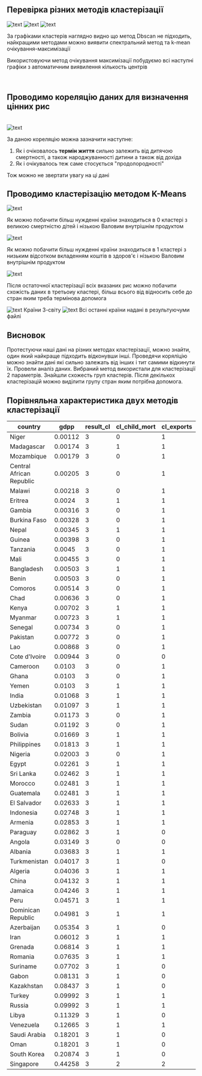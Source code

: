 <h2>Перевірка різних методів кластерізації</h2>
<img src="img/income clasification methods.jpg" alt="text">
<img src="img/health clasification methods.jpg" alt="text">
<img src="img/child_mort clasification methods.jpg" alt="text">
<p>За графіками кластерів наглядно видно що метод Dbscan не підходить, найкращими методами можно виявити спектральний метод та k-mean очікування-максимізації</p>
<p>Використовуючи метод очікування максимізації побудуємо всі наступні графіки з автоматичним виявилення кількость центрів</p>
<br>
<h2>Проводимо кореляцію даних для визначення цінних рис</h2>
<br>
<img src="img/feature_corr.png" alt="text">
<p>За даною кореляцію можна зазначити наступне:</p>
<ol>
  <li>Як і очіковалось <b>термін життя</b> сильно залежить від дитячою смертності, а також народжуванності дитини а також від дохіда</li>
  <li>Як і очікувалось теж саме стосується "продолородності"</li>
</ol>
Тож можно не звертати увагу на ці дані
<br>
<h2>Проводимо кластерізацію методом K-Means</h2>
<img src="img/gdpp_child_mort_clasification_features.jpg" alt="text">
<p>Як можно побачити більш нужденні країни знаходиться в 0 кластері з великою смертністю дітей і нізькою Валовим внутрішнім продуктом</p>
<img src="img/gdpp_health_clasification_features.jpg" alt="text">
<p>Як можно побачити більш нужденні країни знаходиться в 1 кластері з низьким відсотком вкладенням коштів в здоров'є і нізькою Валовим внутрішнім продуктом</p>
<img src="img/gdpp_imports_clasification_features.jpg" alt="text">
<br>
<p>Після остаточної кластерізації всіх вказаних рис можно побачити схожість даних в третьоиу кластері, більш всього від відносить себе до стран яким треба термінова допомога</p>
<img src="img/resulat_clustering.png" alt="text">
Країни 3-світу
<img src="img/urgent_need.png" alt="text">
Всі останні країни надані в результуючуми файлі
<h2>Висновок</h2>
<p>Протестуючи наші дані на різних методах кластерізації, можно знайти, один який найкраще підходить відконувши інші. Проведячи коряліцію можно знайти дані які сильно залежать від інших і тит самими відкинути їх. Провели аналіз даних. Вибраний метод використали для кластерізації 2 параметрів. Знайшли схожесть груп кластерів. Після декількох кластерізацій можно виділити групу стран яким потрібна допомога.</p>
<h2>Порівняльна характеристика двух методів кластерізації</h2>

|country                 |gdpp                 |result_cl|cl_child_mort|cl_exports|cl_health|cl_imports|cl_income|cl_inflation|cl_life_expec|cl_total_fer|
|------------------------|---------------------|---------|-------------|----------|---------|----------|---------|------------|-------------|------------|
|Niger                   |0.00112              |3        |0            |1         |1        |1         |0        |0           |0            |1           |
|Madagascar              |0.00174              |3        |1            |1         |1        |1         |0        |0           |0            |1           |
|Mozambique              |0.00179              |3        |0            |1         |1        |1         |0        |0           |0            |1           |
|Central African Republic|0.00205              |3        |0            |1         |1        |1         |0        |0           |0            |1           |
|Malawi                  |0.00218              |3        |0            |1         |1        |1         |0        |0           |0            |1           |
|Eritrea                 |0.0024               |3        |1            |1         |1        |1         |0        |0           |0            |1           |
|Gambia                  |0.00316              |3        |0            |1         |1        |1         |0        |0           |0            |1           |
|Burkina Faso            |0.00328              |3        |0            |1         |1        |1         |0        |0           |0            |1           |
|Nepal                   |0.00345              |3        |1            |1         |1        |1         |0        |1           |1            |0           |
|Guinea                  |0.00398              |3        |0            |1         |1        |1         |0        |1           |0            |1           |
|Tanzania                |0.0045               |3        |0            |1         |1        |1         |0        |0           |0            |1           |
|Mali                    |0.00455              |3        |0            |1         |1        |1         |0        |0           |0            |1           |
|Bangladesh              |0.00503              |3        |1            |1         |1        |1         |0        |0           |1            |0           |
|Benin                   |0.00503              |3        |0            |1         |1        |1         |0        |0           |0            |1           |
|Comoros                 |0.00514              |3        |0            |1         |1        |1         |0        |0           |0            |1           |
|Chad                    |0.00636              |3        |0            |1         |1        |1         |0        |0           |0            |1           |
|Kenya                   |0.00702              |3        |1            |1         |1        |1         |0        |0           |0            |1           |
|Myanmar                 |0.00723              |3        |1            |1         |1        |1         |0        |0           |0            |0           |
|Senegal                 |0.00734              |3        |0            |1         |1        |1         |0        |0           |0            |1           |
|Pakistan                |0.00772              |3        |0            |1         |1        |1         |0        |0           |0            |1           |
|Lao                     |0.00868              |3        |0            |1         |1        |1         |0        |0           |0            |0           |
|Cote d'Ivoire           |0.00944              |3        |0            |0         |1        |1         |0        |0           |0            |1           |
|Cameroon                |0.0103               |3        |0            |1         |1        |1         |0        |0           |0            |1           |
|Ghana                   |0.0103               |3        |0            |1         |1        |1         |0        |1           |0            |1           |
|Yemen                   |0.0103               |3        |1            |1         |1        |1         |0        |1           |1            |1           |
|India                   |0.01068              |3        |1            |1         |1        |1         |0        |0           |0            |0           |
|Uzbekistan              |0.01097              |3        |1            |1         |1        |1         |0        |1           |1            |0           |
|Zambia                  |0.01173              |3        |0            |1         |1        |1         |0        |1           |0            |1           |
|Sudan                   |0.01192              |3        |0            |1         |1        |1         |0        |1           |0            |1           |
|Bolivia                 |0.01669              |3        |1            |1         |1        |1         |0        |0           |1            |0           |
|Philippines             |0.01813              |3        |1            |1         |1        |1         |0        |0           |1            |0           |
|Nigeria                 |0.02003              |3        |0            |1         |1        |1         |0        |1           |0            |1           |
|Egypt                   |0.02261              |3        |1            |1         |1        |1         |0        |0           |1            |0           |
|Sri Lanka               |0.02462              |3        |1            |1         |1        |1         |0        |1           |1            |0           |
|Morocco                 |0.02481              |3        |1            |1         |1        |1         |0        |0           |1            |0           |
|Guatemala               |0.02481              |3        |1            |1         |1        |1         |0        |0           |1            |0           |
|El Salvador             |0.02633              |3        |1            |1         |1        |1         |0        |0           |1            |0           |
|Indonesia               |0.02748              |3        |1            |1         |1        |1         |0        |1           |1            |0           |
|Armenia                 |0.02853              |3        |1            |1         |1        |1         |0        |0           |1            |0           |
|Paraguay                |0.02862              |3        |1            |0         |1        |1         |0        |0           |1            |0           |
|Angola                  |0.03149              |3        |0            |0         |1        |1         |0        |1           |0            |1           |
|Albania                 |0.03683              |3        |1            |1         |1        |1         |0        |0           |1            |0           |
|Turkmenistan            |0.04017              |3        |1            |0         |1        |1         |0        |0           |1            |0           |
|Algeria                 |0.04036              |3        |1            |1         |1        |1         |0        |1           |1            |0           |
|China                   |0.04132              |3        |1            |1         |1        |1         |0        |0           |1            |0           |
|Jamaica                 |0.04246              |3        |1            |1         |1        |1         |0        |0           |1            |0           |
|Peru                    |0.04571              |3        |1            |1         |1        |1         |0        |0           |1            |0           |
|Dominican Republic      |0.04981              |3        |1            |1         |1        |1         |0        |0           |1            |0           |
|Azerbaijan              |0.05354              |3        |1            |0         |1        |1         |0        |1           |1            |0           |
|Iran                    |0.06012              |3        |1            |1         |1        |1         |0        |1           |1            |0           |
|Grenada                 |0.06814              |3        |1            |1         |1        |1         |0        |0           |1            |0           |
|Romania                 |0.07635              |3        |1            |1         |1        |1         |0        |0           |1            |0           |
|Suriname                |0.07702              |3        |1            |0         |1        |1         |0        |0           |1            |0           |
|Gabon                   |0.08131              |3        |1            |0         |1        |1         |0        |1           |0            |1           |
|Kazakhstan              |0.08437              |3        |1            |0         |1        |1         |1        |1           |1            |0           |
|Turkey                  |0.09992              |3        |1            |1         |1        |1         |1        |0           |1            |0           |
|Russia                  |0.09992              |3        |1            |1         |1        |1         |1        |1           |1            |0           |
|Libya                   |0.11329              |3        |1            |0         |1        |1         |1        |1           |1            |0           |
|Venezuela               |0.12665              |3        |1            |1         |1        |1         |1        |1           |1            |0           |
|Saudi Arabia            |0.18201              |3        |1            |0         |1        |1         |1        |1           |1            |0           |
|Oman                    |0.18201              |3        |1            |0         |1        |1         |1        |1           |1            |0           |
|South Korea             |0.20874              |3        |1            |0         |0        |1         |1        |0           |1            |0           |
|Singapore               |0.44258              |3        |2            |2         |2        |2         |2        |3           |2            |2           |
